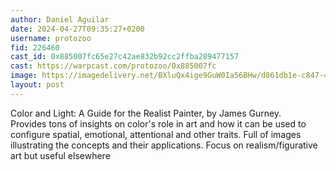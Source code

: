 ```yaml
---
author: Daniel Aguilar 
date: 2024-04-27T09:35:27+0200
username: protozoo
fid: 226460
cast_id: 0x885007fc65e27c42ae832b92cc2ffba289477157
cast: https://warpcast.com/protozoo/0x885007fc
image: https://imagedelivery.net/BXluQx4ige9GuW0Ia56BHw/d861db1e-c847-439d-be78-a00c51e94500/original
layout: post
---
```

Color and Light: A Guide for the Realist Painter, by James Gurney.  
Provides tons of insights on color's role in art and how it can be used to configure spatial, emotional, attentional and other traits. Full of images illustrating the concepts and their applications. Focus on realism/figurative art but useful elsewhere  

<img src='https://imagedelivery.net/BXluQx4ige9GuW0Ia56BHw/d861db1e-c847-439d-be78-a00c51e94500/original' alt='' referrerpolicy='no-referrer'/>
<img src='https://imagedelivery.net/BXluQx4ige9GuW0Ia56BHw/f26e1692-ea5f-42c0-f1ec-ad1d5a503000/original' alt='' referrerpolicy='no-referrer'/>